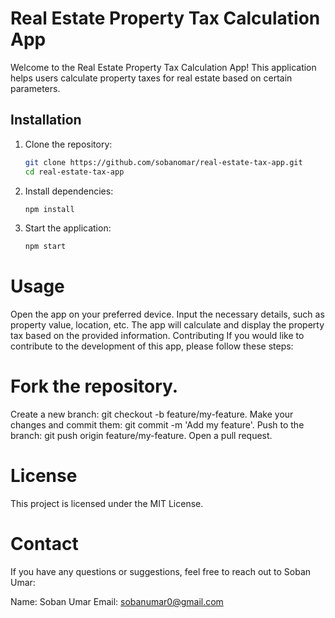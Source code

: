 # Real Estate Property Tax Calculation App

Welcome to the Real Estate Property Tax Calculation App! This application helps users calculate property taxes for real estate based on certain parameters.

## Installation

1. Clone the repository:
   ```bash
   git clone https://github.com/sobanomar/real-estate-tax-app.git
   cd real-estate-tax-app
2. Install dependencies:
   ```bash
   npm install


3. Start the application:
   ```bash
   npm start


# Usage
Open the app on your preferred device.
Input the necessary details, such as property value, location, etc.
The app will calculate and display the property tax based on the provided information.
Contributing
If you would like to contribute to the development of this app, please follow these steps:

# Fork the repository.
Create a new branch: git checkout -b feature/my-feature.
Make your changes and commit them: git commit -m 'Add my feature'.
Push to the branch: git push origin feature/my-feature.
Open a pull request.

# License
This project is licensed under the MIT License.

# Contact
If you have any questions or suggestions, feel free to reach out to Soban Umar:

Name: Soban Umar
Email: sobanumar0@gmail.com
